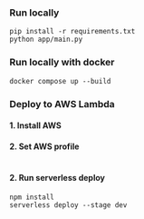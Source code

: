 


### Run locally

```
pip install -r requirements.txt
python app/main.py
```

### Run locally with docker

```
docker compose up --build
```
### Deploy to AWS Lambda

#### 1. Install AWS

#### 2. Set AWS profile
```

```
#### 2. Run serverless deploy
```
npm install
serverless deploy --stage dev
```
